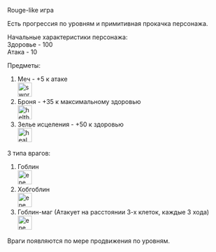 Rouge-like игра

Есть прогрессия по уровням и примитивная прокачка персонажа.

Начальные характеристики персонажа:<br>
  Здоровье - 100<br>
  Атака - 10

Предметы:
  1. Меч - +5 к атаке<br>
  <img width="32" height="32" alt="sword" src="https://github.com/user-attachments/assets/6022461c-b1ac-468b-821b-80f87d607768" /><br>
  2. Броня - +35 к максимальному здоровью<br>
  <img width="32" height="32" alt="helthUp" src="https://github.com/user-attachments/assets/6a9f4281-770e-4155-b3d5-6ab2cc221456" /><br>
  3. Зелье исцеления - +50 к здоровью<br>
  <img width="32" height="32" alt="healPotion" src="https://github.com/user-attachments/assets/3373f881-4483-45cb-872a-f1e4fab6b11c" /><br>

3 типа врагов:
  1. Гоблин<br>
  <img width="32" height="32" alt="enemy1" src="https://github.com/user-attachments/assets/0e993ffb-ecfb-4139-8cf7-90b8c2b73474" /><br>
  2. Хобгоблин<br>
  <img width="32" height="32" alt="enemy2" src="https://github.com/user-attachments/assets/9cc3ab91-0f70-47d9-8477-c1082e4d335b" /><br>
  3. Гоблин-маг (Атакует на расстоянии 3-х клеток, каждые 3 хода)<br>
  <img width="32" height="32" alt="enemy3" src="https://github.com/user-attachments/assets/4addada3-6cd5-4baa-ab3a-2c90a9b1b9d6" /><br>

Враги появляются по мере продвижения по уровням.
